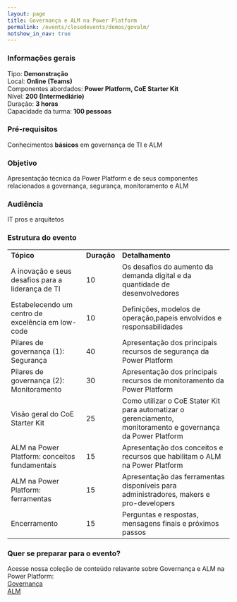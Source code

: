 ```yaml
---
layout: page
title: Governança e ALM na Power Platform
permalink: /events/closedevents/demos/govalm/
notshow_in_nav: true
---
```


### Informações gerais

Tipo: **Demonstração**  
Local: **Online (Teams)**  
Componentes abordados: **Power Platform, CoE Starter Kit**  
Nível: **200 (Intermediário)**  
Duração: **3 horas**  
Capacidade da turma: **100 pessoas**  

### Pré-requisitos

Conhecimentos **básicos** em governança de TI e ALM

### Objetivo

Apresentação técnica da Power Platform e de seus componentes relacionados a governança, segurança, monitoramento e ALM

### Audiência

IT pros e arquitetos

### Estrutura do evento

<table class="tablewborders">
<tbody align="left">
  <tr>
    <td><b>Tópico</b></td>
    <td><b>Duração</b></td>
    <td><b>Detalhamento</b></td>
  </tr>
  <tr>
    <td>A inovação e seus desafios para a liderança de TI</td>
    <td>10</td>
    <td>Os desafios do aumento da demanda digital e da quantidade de desenvolvedores</td>
  </tr>
  <tr>
    <td>Estabelecendo um centro de excelência em low-code</td>
    <td>10</td>
    <td>Definições, modelos de operação,papeis envolvidos e responsabilidades</td>
  </tr>
  <tr>
    <td>Pilares de governança (1): Segurança</td>
    <td>40</td>
    <td>Apresentação dos principais recursos de segurança da Power Platform</td>
  </tr>
  <tr>
    <td>Pilares de governança (2): Monitoramento</td>
    <td>30</td>
    <td>Apresentação dos principais recursos de monitoramento da Power Platform</td>
  </tr>
  <tr>
    <td>Visão geral do CoE Starter Kit</td>
    <td>25</td>
    <td>Como utilizar o CoE Stater Kit para automatizar o gerenciamento, monitoramento e governança da Power Platform</td>
  </tr>
  <tr>
    <td>ALM na Power Platform: conceitos fundamentais</td>
    <td>15</td>
    <td>Apresentação dos conceitos e recursos que habilitam o ALM na Power Platform</td>
  </tr>
    <tr>
    <td>ALM na Power Platform: ferramentas</td>
    <td>15</td>
    <td>Apresentação das ferramentas disponíveis para administradores, makers e pro-developers</td>
  </tr>  
    <tr>
    <td>Encerramento</td>
    <td>15</td>
    <td>Perguntas e respostas, mensagens finais e próximos passos</td>
  </tr>  
</tbody>
</table>

### Quer se preparar para o evento?

Acesse nossa coleção de conteúdo relavante sobre Governança e ALM na Power Platform:  
[Governança](../../../../getready/governance)  
[ALM](../../../../getready/alm)

